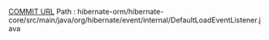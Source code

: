 [COMMIT URL](https://github.com/hibernate/hibernate-orm/commit/728592007d9d35f449b309af9b892cca9ba571a9)
Path : hibernate-orm/hibernate-core/src/main/java/org/hibernate/event/internal/DefaultLoadEventListener.java